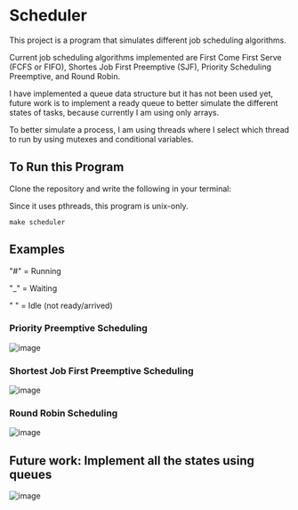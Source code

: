 # Scheduler
This project is a program that simulates different job scheduling algorithms. 

Current job scheduling algorithms implemented are First Come First Serve (FCFS or FIFO), Shortes Job First Preemptive (SJF), Priority Scheduling Preemptive, and Round Robin.

I have implemented a queue data structure but it has not been used yet, future work is to implement a ready queue to better simulate the different states of tasks, because currently I am using only arrays.

To better simulate a process, I am using threads where I select which thread to run by using mutexes and conditional variables.

## To Run this Program
Clone the repository and write the following in your terminal:

Since it uses pthreads, this program is unix-only.
```
make scheduler
```

## Examples
"#" = Running

"_" = Waiting

" " = Idle (not ready/arrived)
### Priority Preemptive Scheduling
![image](https://github.com/user-attachments/assets/2d47027f-f79d-4bf0-ae2e-e8da1cb2c49f)

### Shortest Job First Preemptive Scheduling
![image](https://github.com/user-attachments/assets/5ae07b15-eb7f-4951-9fcc-f5c7d59b6ed2)

### Round Robin Scheduling
![image](https://github.com/user-attachments/assets/eb61c0da-98ab-4038-9c69-903a0f18ceb5)

## Future work: Implement all the states using queues
![image](https://github.com/user-attachments/assets/147399d2-f6c6-4f5d-bf1d-4541ccbe5113)
